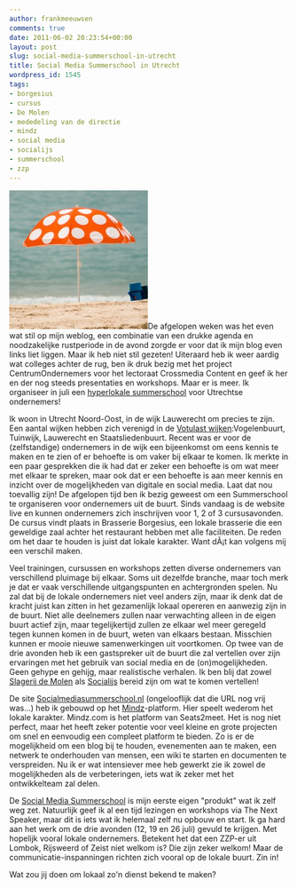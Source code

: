 ```yaml
---
author: frankmeeuwsen
comments: true
date: 2011-06-02 20:23:54+00:00
layout: post
slug: social-media-summerschool-in-utrecht
title: Social Media Summerschool in Utrecht
wordpress_id: 1545
tags:
- borgesius
- cursus
- De Molen
- mededeling van de directie
- mindz
- social media
- socialijs
- summerschool
- zzp
---
```


![](../images/uploadimages/500x500-e1307046096249.jpg)De afgelopen weken was het even wat stil op mijn weblog, een combinatie van een drukke agenda en noodzakelijke rustperiode in de avond zorgde er voor dat ik mijn blog even links liet liggen. Maar ik heb niet stil gezeten! Uiteraard heb ik weer aardig wat colleges achter de rug, ben ik druk bezig met het project CentrumOndernemers voor het lectoraat Crossmedia Content en geef ik her en der nog steeds presentaties en workshops. Maar er is meer. Ik organiseer in juli een [hyperlokale summerschool](http://socialmediasummerschool.nl) voor Utrechtse ondernemers!

<!-- more -->

Ik woon in Utrecht Noord-Oost, in de wijk Lauwerecht om precies te zijn. Een aantal wijken hebben zich verenigd in de [Votulast wijken](http://nl.wikipedia.org/wiki/Votulast):Vogelenbuurt, Tuinwijk, Lauwerecht en Staatsliedenbuurt. Recent was er voor de (zelfstandige) ondernemers in de wijk een bijeenkomst om eens kennis te maken en te zien of er behoefte is om vaker bij elkaar te komen. Ik merkte in een paar gesprekken die ik had dat er zeker een behoefte is om wat meer met elkaar te spreken, maar ook dat er een behoefte is aan meer kennis en inzicht over de mogelijkheden van digitale en social media. Laat dat nou toevallig zijn! De afgelopen tijd ben ik bezig geweest om een Summerschool te organiseren voor ondernemers uit de buurt. Sinds vandaag is de website live en kunnen ondernemers zich inschrijven voor 1, 2 of 3 cursusavonden. De cursus vindt plaats in Brasserie Borgesius, een lokale brasserie die een geweldige zaal achter het restaurant hebben met alle faciliteiten. De reden om het daar te houden is juist dat lokale karakter. Want dÃ¡t kan volgens mij een verschil maken.

Veel trainingen, cursussen en workshops zetten diverse ondernemers van verschillend pluimage bij elkaar. Soms uit dezelfde branche, maar toch merk je dat er vaak verschillende uitgangspunten en achtergronden spelen. Nu zal dat bij de lokale ondernemers niet veel anders zijn, maar ik denk dat de kracht juist kan zitten in het gezamenlijk lokaal opereren en aanwezig zijn in de buurt. Niet alle deelnemers zullen naar verwachting alleen in de eigen buurt actief zijn, maar tegelijkertijd zullen ze elkaar wel meer geregeld tegen kunnen komen in de buurt, weten van elkaars bestaan. Misschien kunnen er mooie nieuwe samenwerkingen uit voortkomen. Op twee van de drie avonden heb ik een gastspreker uit de buurt die zal vertellen over zijn ervaringen met het gebruik van social media en de (on)mogelijkheden. Geen gehype en gehijg, maar realistische verhalen. Ik ben blij dat zowel [Slagerij de Molen](/twitterende-middenstanders-hoe-dan/) als [Socialijs](http://www.socialijs.nl) bereid zijn om wat te komen vertellen!

De site [Socialmediasummerschool.nl](http://Socialmediasummerschool.nl) (ongelooflijk dat die URL nog vrij was...) heb ik gebouwd op het [Mindz](http://mindz.com)-platform. Hier speelt wederom het lokale karakter. Mindz.com is het platform van Seats2meet. Het is nog niet perfect, maar het heeft zeker potentie voor veel kleine en grote projecten om snel en eenvoudig een compleet platform te bieden. Zo is er de mogelijkheid om een blog bij te houden, evenementen aan te maken, een netwerk te onderhouden van mensen, een wiki te starten en documenten te verspreiden. Nu ik er wat intensiever mee heb gewerkt zie ik zowel de mogelijkheden als de verbeteringen, iets wat ik zeker met het ontwikkelteam zal delen.

De [Social Media Summerschool](http://Socialmediasummerschool.nl) is mijn eerste eigen "produkt" wat ik zelf weg zet. Natuurlijk geef ik al een tijd lezingen en workshops via The Next Speaker, maar dit is iets wat ik helemaal zelf nu opbouw en start. Ik ga hard aan het werk om de drie avonden (12, 19 en 26 juli) gevuld te krijgen. Met hopelijk vooral lokale ondernemers. Betekent het dat een ZZP-er uit Lombok, Rijsweerd of Zeist niet welkom is? Die zijn zeker welkom! Maar de communicatie-inspanningen richten zich vooral op de lokale buurt. Zin in!

Wat zou jij doen om lokaal zo'n dienst bekend te maken?
